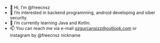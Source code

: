 - 👋 Hi, I’m @freecnsz
- 👀 I’m interested in backend programming, android developing and siber security.
- 🌱 I’m currently learning Java and Kotlin.
- 📫 You can reach me via e-mail ozgurcansizz@outlook.com or instagram by @freecnsz nickname
